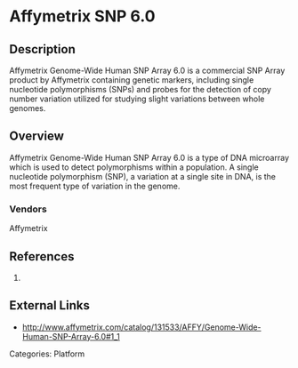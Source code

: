 # Affymetrix SNP 6.0 #
## Description ##
Affymetrix Genome-Wide Human SNP Array 6.0 is a commercial SNP Array product by Affymetrix containing  genetic markers, including  single nucleotide polymorphisms (SNPs) and probes for the detection of copy number variation utilized for studying slight variations between whole genomes. 
## Overview ##
Affymetrix Genome-Wide Human SNP Array 6.0 is a type of DNA microarray which is used to detect polymorphisms within a population. A single nucleotide polymorphism (SNP), a variation at a single site in DNA, is the most frequent type of variation in the genome.
### Vendors ###
Affymetrix
## References ##
1.

## External Links ##
* http://www.affymetrix.com/catalog/131533/AFFY/Genome-Wide-Human-SNP-Array-6.0#1_1

Categories: Platform
